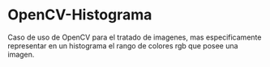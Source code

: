 # OpenCV-Histograma
Caso de uso de OpenCV para el tratado de imagenes, mas especificamente representar en un histograma el rango de colores rgb que posee una imagen.
